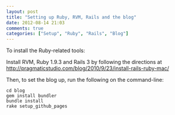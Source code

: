 ```yaml
---
layout: post
title: "Setting up Ruby, RVM, Rails and the blog"
date: 2012-08-14 21:03
comments: true
categories: ["Setup", "Ruby", "Rails", "Blog"]
---
```


To install the Ruby-related tools:

Install RVM, Ruby 1.9.3 and Rails 3 by following the directions at <http://pragmaticstudio.com/blog/2010/9/23/install-rails-ruby-mac/>

Then, to set the blog up, run the following on the command-line:

    cd blog
    gem install bundler
    bundle install
    rake setup_github_pages